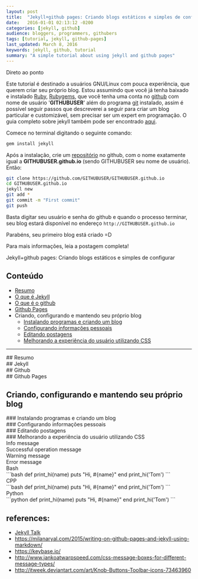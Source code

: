 ```yaml
---
layout: post
title:  "Jekyll+github pages: Criando blogs estáticos e simples de configurar"
date:   2016-01-01 02:13:12 -0200
categories: [jekyll, github]
audience: bloggers, programmers, githubers
tags: [tutorial, jekyll, github-pages]
last_updated: March 8, 2016
keywords: jekyll, github, tutorial
summary: "A simple tutorial about using jekyll and github pages"
---
```


<div class="objectives">Direto ao ponto</div>

Este tutorial é destinado a usuários GNU/Linux com pouca experiência, que querem criar seu próprio blog.
Estou assumindo que você já tenha baixado e instalado [Ruby](https://www.ruby-lang.org/pt/documentation/installation/), [Rubygems](https://rubygems.org/pages/download), que você tenha uma conta no [github](https://github.com/) com nome de usuário '**GITHUBUSER**' além do programa [git](https://git-scm.com/book/pt-br/v1/Primeiros-passos-Instalando-Git) instalado, assim é possível seguir passos que descreverei a seguir para criar um blog particular e customizável, sem precisar ser um expert em programação.
O guia completo sobre jekyll também pode ser encontrado [aqui](https://jekyllrb.com/docs/installation/). 

Comece no terminal digitando o seguinte comando:

```bash
gem install jekyll
```

Após a instalação, crie um [repositório](https://help.github.com/articles/create-a-repo/) no github, com o nome exatamente igual a **GITHUBUSER.github.io** (sendo GITHUBUSER seu nome de usuário). Então:

```bash
git clone https://github.com/GITHUBUSER/GITHUBUSER.github.io
cd GITHUBUSER.github.io
jekyll new
git add *
git commit -m "First commit"
git push
```

Basta digitar seu usuário e senha do github e quando o processo terminar, seu blog estará disponível no endereço `http://GITHUBUSER.github.io`

Parabéns, seu primeiro blog está criado =D

Para mais informações, leia a postagem completa!


<div class="summary">Jekyll+github pages: Criando blogs estáticos e simples de configurar</div>



## Conteúdo 

* [Resumo](#resumo)
* [O que é Jekyll](#jekyll)
* [O que é o github](#github)
* [Github Pages](#github-pages)
* Criando, configurando e mantendo seu próprio blog
	* [Instalando programas e criando um blog](#criando)
	* [Configurando informações pessoais](#configurando)
	* [Editando postagens](#editando)
	* [Melhorando a experiência do usuário utilizando CSS](#melhorando)

---

<div id='resumo'></div> 
## Resumo


<div id='jekyll'></div> 
## Jekyll


<div id='github'></div>
## Github

<div id='github-pages'></div> 
## Github Pages

## Criando, configurando e mantendo seu próprio blog

<div id='criando'></div>
### Instalando programas e criando um blog

<div id='configurando'></div> 
### Configurando informações pessoais

<div id='editando'></div>
### Editando postagens

<div id='melhorando'></div>
### Melhorando a experiência do usuário utilizando CSS 


<div class="info">Info message</div>

<div class="success">Successful operation message</div>

<div class="warning">Warning message</div>

<div class="error">Error message</div>



<div class="bash">Bash</div>
```bash
def print_hi(name)
  puts "Hi, #{name}"
end
print_hi('Tom')
```


<div class="cpp">CPP</div>
```bash
def print_hi(name)
  puts "Hi, #{name}"
end
print_hi('Tom')
```


<div class="python">Python</div>
```python
def print_hi(name)
  puts "Hi, #{name}"
end
print_hi('Tom')
```


## references: 

* [Jekyll Talk][jekyll-talk]
* https://milanaryal.com/2015/writing-on-github-pages-and-jekyll-using-markdown/
* https://keybase.io/
* http://www.jankoatwarpspeed.com/css-message-boxes-for-different-message-types/
* http://itweek.deviantart.com/art/Knob-Buttons-Toolbar-icons-73463960
 


[jekyll-docs]: http://jekyllrb.com/docs/home
[jekyll-gh]:   https://github.com/jekyll/jekyll
[jekyll-talk]: https://talk.jekyllrb.com/
